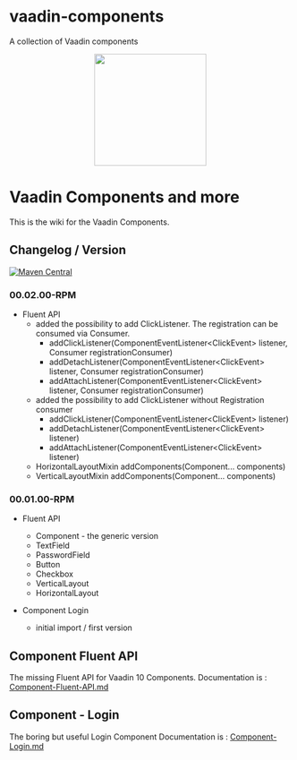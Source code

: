 # vaadin-components
A collection of Vaadin components

<center>
<a href="https://vaadin.com">
 <img src="https://vaadin.com/images/hero-reindeer.svg" width="200" height="200" /></a>
</center>

# Vaadin Components and more
This is the wiki for the Vaadin Components.

## Changelog / Version
[![Maven Central](https://maven-badges.herokuapp.com/maven-central/org.rapidpm.vaadin/vaadin-components/badge.svg)](https://maven-badges.herokuapp.com/maven-central/org.rapidpm.vaadin/vaadin-components)


### 00.02.00-RPM
* Fluent API
    * added the possibility to add ClickListener. The registration can be consumed via Consumer.
        * addClickListener(ComponentEventListener<ClickEvent<T>> listener, Consumer<Registration> registrationConsumer)
        * addDetachListener(ComponentEventListener<ClickEvent<T>> listener, Consumer<Registration> registrationConsumer)
        * addAttachListener(ComponentEventListener<ClickEvent<T>> listener, Consumer<Registration> registrationConsumer)
    * added the possibility to add ClickListener without Registration consumer
        * addClickListener(ComponentEventListener<ClickEvent<T>> listener)
        * addDetachListener(ComponentEventListener<ClickEvent<T>> listener)
        * addAttachListener(ComponentEventListener<ClickEvent<T>> listener)
    * HorizontalLayoutMixin addComponents(Component... components)
    * VerticalLayoutMixin addComponents(Component... components)


### 00.01.00-RPM
* Fluent API
    * Component - the generic version
    * TextField
    * PasswordField
    * Button
    * Checkbox
    * VerticalLayout
    * HorizontalLayout

* Component Login
    * initial import / first version


## Component Fluent API
The missing Fluent API for Vaadin 10 Components.
Documentation is : [Component-Fluent-API.md](Component-Fluent-API.md)

## Component - Login
The boring but useful Login Component
Documentation is : [Component-Login.md](Component-Login.md)
